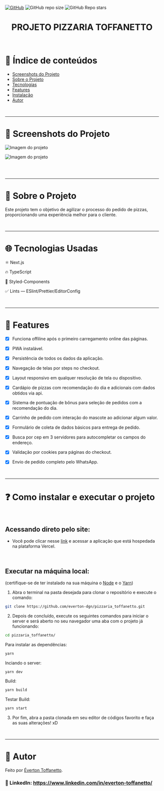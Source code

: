 <a href="./LICENSE">![GitHub](https://img.shields.io/github/license/everton-dgn/pizzaria_toffanetto?style=plastic)</a>
![GitHub repo size](https://img.shields.io/github/repo-size/everton-dgn/pizzaria_toffanetto?style=plastic)
![GitHub Repo stars](https://img.shields.io/github/stars/everton-dgn/pizzaria_toffanetto?color=yellow&style=plastic)

<h1 align="center">PROJETO PIZZARIA TOFFANETTO</h1>

<br />

# :pushpin: Índice de conteúdos

- [Screenshots do Projeto](#camera_flash-screenshots-do-projeto)
- [Sobre o Projeto](#monocle_face-sobre-o-projeto)
- [Tecnologias](#globe_with_meridians-tecnologias-usadas)
- [Features](#triangular_flag_on_post-features)
- [Instalação](#question-como-instalar-e-executar-o-projeto)
- [Autor](#closed_book-autor)

<br />

---

# :camera_flash: Screenshots do Projeto

![Imagem do projeto](https://raw.githubusercontent.com/everton-dgn/pizzaria_toffanetto/master/screenshots/desktop.jpg)

![Imagem do projeto](https://raw.githubusercontent.com/everton-dgn/pizzaria_toffanetto/master/screenshots/mobi.png)

<br />

[comment]: <> (### Veja o [vídeo de demonstração]&#40;https://www.youtube.com/v=qPCAX0j91EM&#41;.)

<br />

---

# :monocle_face: Sobre o Projeto

Este projeto tem o objetivo de agilizar o processo do pedido de pizzas, proporcionando uma experiência melhor para o cliente.

<br />

---

# :globe_with_meridians: Tecnologias Usadas

⚛ Next.js

🔥 TypeScript

💅 Styled-Components

✅ Lints — ESlint/Prettier/EditorConfig

<br />

---

# :triangular_flag_on_post: Features

- [x] Funciona offiline após o primeiro carregamento online das páginas.
  
- [x] PWA instalável.
  
- [x] Persistência de todos os dados da aplicação.
  
- [x] Navegação de telas por steps no checkout.
  
- [x] Layout responsivo em qualquer resolução de tela ou dispositivo.
  
- [x] Cardápio de pizzas com recomendação do dia e adicionais com dados obtidos via api.
  
- [x] Sistema de pontuação de bônus para seleção de pedidos com a recomendação do dia.
  
- [x] Carrinho de pedido com interação do mascote ao adicionar algum valor.
  
- [x] Formulário de coleta de dados básicos para entrega de pedido.
  
- [x] Busca por cep em 3 servidores para autocompletar os campos do endereço.
  
- [x] Validação por cookies para páginas do checkout.
  
- [x] Envio de pedido completo pelo WhatsApp.

<br />

---

# :question: Como instalar e executar o projeto

<br />

## Acessando direto pelo site:

- Você pode clicar nesse [link](https://pizzaria-toffanetto.vercel.app/) e acessar a aplicação que está hospedada na plataforma Vercel.

<br />

## Executar na máquina local:

(certifique-se de ter instalado na sua máquina o [Node](https://nodejs.org/en/) e o [Yarn](https://yarnpkg.com/))

1. Abra o terminal na pasta desejada para clonar o repositório e execute o comando:

```bash
git clone https://github.com/everton-dgn/pizzaria_toffanetto.git
```

2. Depois de concluído, execute os seguintes comandos para iniciar o server e será aberto no seu navegador uma aba com o projeto já funcionando:

```bash
cd pizzaria_toffanetto/
```

Para instalar as dependências:

```bash
yarn
```

Inciando o server:

```bash
yarn dev
```

Build:

```bash
yarn build
```

Testar Build:

```bash
yarn start
```

3. Por fim, abra a pasta clonada em seu editor de códigos favorito e faça as suas alterações! xD

<br />

---

# :closed_book: Autor

Feito por [Éverton Toffanetto](https://querocriarsite.com).

### :link: LinkedIn: https://www.linkedin.com/in/everton-toffanetto/
